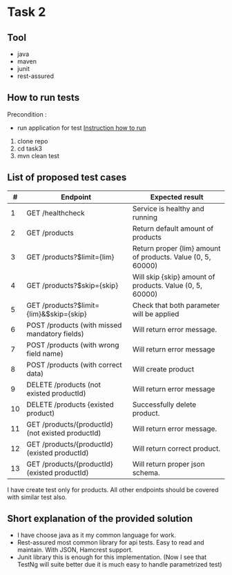 # Task 2

## Tool 
- java
- maven
- junit 
- rest-assured

## How to run tests

Precondition :
- run application for test [Instruction how to run ](https://github.com/BestBuy/api-playground) 

1. clone repo 
2. cd task3 
3. mvn clean test


## List of proposed test cases
  
  |#|Endpoint |Expected result|
  |---|----|----|
  |1|GET /healthcheck|Service is healthy and running|
  |2|GET /products|Return default amount of products |
  |3|GET /products?$limit={lim} | Return proper {lim} amount of products. Value (0, 5, 60000)|
  |4|GET /products?$skip={skip} | Will skip {skip} amount of products. Value (0, 5, 60000)|
  |5|GET /products?$limit={lim}&$skip={skip}|Check that both parameter will be applied|
  |6|POST /products (with missed mandatory fields)|Will return error message.|
  |7|POST /products (with wrong field name)| Will return error message|
  |8|POST /products (with correct data)|Will create product |
  |9|DELETE /products (not existed productId)|Will return error message|
  |10|DELETE /products {existed product)|Successfully delete product. |
  |11|GET /products/{productId} (not existed productId)| Will return error message. |
  |12|GET /products/{productId} (existed productId)| Will return correct product. |
  |13|GET /products/{productId} (existed productId)| Will return proper json schema. |
  
  I have create test only for products. 
  All other endpoints should be covered with similar test also.
  
## Short explanation of the provided solution 

- I have choose java as it my common language for work.
- Rest-assured most common library for api tests. Easy to read and maintain. With JSON, Hamcrest support. 
- Junit library this is enough for this implementation. (Now I see that TestNg will suite better due it is much easy to handle parametrized test)
  
